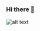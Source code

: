 ### Hi there 👋
![alt text](https://preview.redd.it/l8hgmco83wt71.jpg?width=640&crop=smart&auto=webp&s=05d889fdef56ba49821c7372a85da746472acdfa)
<!--
**m4medbekov/m4medbekov** is a ✨ _special_ ✨ repository because its `README.md` (this file) appears on your GitHub profile.

Here are some ideas to get you started:

- 🔭 I’m currently working on ...
- 🌱 I’m currently learning ...
- 👯 I’m looking to collaborate on ...
- 🤔 I’m looking for help with ...
- 💬 Ask me about ...
- 📫 How to reach me: ...
- 😄 Pronouns: ...
- ⚡ Fun fact: ...
-->
